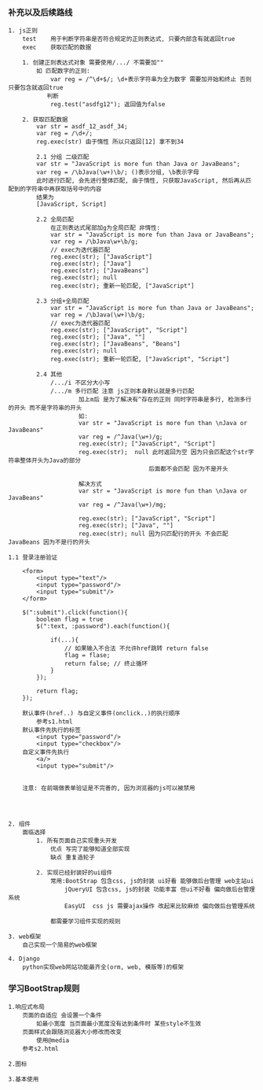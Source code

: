 ### 补充以及后续路线
    1. js正则
        test    用于判断字符串是否符合规定的正则表达式, 只要内部含有就返回true
        exec    获取匹配的数据

        1. 创建正则表达式对象 需要使用/.../ 不需要加""
            如 匹配数字的正则:
                var reg = /^\d+$/; \d+表示字符串为全为数字 需要加开始和终止 否则只要包含就返回true
               判断
                reg.test("asdfg12"); 返回值为false

        2. 获取匹配数据
            var str = asdf_12_asdf_34;
            var reg = /\d+/;
            reg.exec(str) 由于惰性 所以只返回[12] 拿不到34

            2.1 分组 二级匹配
            var str = "JavaScript is more fun than Java or JavaBeans";
            var reg = /\bJava(\w+)\b/; ()表示分组, \b表示字母
            此时进行匹配, 会先进行整体匹配, 由于惰性, 只获取JavaScript, 然后再从匹配到的字符串中再获取括号中的内容
            结果为
            [JavaScript, Script]

            2.2 全局匹配
                在正则表达式尾部加g为全局匹配 非惰性:
                var str = "JavaScript is more fun than Java or JavaBeans";
                var reg = /\bJava\w+\b/g;
                // exec为迭代器匹配
                reg.exec(str); ["JavaScript"]
                reg.exec(str); ["Java"]
                reg.exec(str); ["JavaBeans"]
                reg.exec(str); null
                reg.exec(str); 重新一轮匹配, ["JavaScript"]

            2.3 分组+全局匹配
                var str = "JavaScript is more fun than Java or JavaBeans";
                var reg = /\bJava(\w+)\b/g;
                // exec为迭代器匹配
                reg.exec(str); ["JavaScript", "Script"]
                reg.exec(str); ["Java", ""]
                reg.exec(str); ["JavaBeans", "Beans"]
                reg.exec(str); null
                reg.exec(str); 重新一轮匹配, ["JavaScript", "Script"]

            2.4 其他
                /.../i 不区分大小写
                /.../m 多行匹配 注意 js正则本身默认就是多行匹配
                        加上m后 是为了解决有^存在的正则 同时字符串是多行, 检测多行的开头 而不是字符串的开头
                        如:
                        var str = "JavaScript is more fun than \nJava or JavaBeans"
                        var reg = /^Java(\w+)/g;
                        reg.exec(str); ["JavaScript", "Script"]
                        reg.exec(str);  null 此时返回为空 因为只会匹配这个str字符串整体开头为Java的部分
                                            后面都不会匹配 因为不是开头

                        解决方式
                        var str = "JavaScript is more fun than \nJava or JavaBeans"
                        var reg = /^Java(\w+)/mg;

                        reg.exec(str); ["JavaScript", "Script"]
                        reg.exec(str); ["Java", ""]
                        reg.exec(str); null 因为只匹配行的开头 不会匹配JavaBeans 因为不是行的开头

    1.1 登录注册验证

        <form>
            <input type="text"/>
            <input type="password"/>
            <input type="submit"/>
        </form>

        $(":submit").click(function(){
            boolean flag = true
            $(":text, :password").each(function(){

                if(...){
                    // 如果输入不合法 不允许href跳转 return false
                    flag = flase;
                    return false; // 终止循环
                }
            });

            return flag;
        });

        默认事件(href..) 与自定义事件(onclick..)的执行顺序
            参考s1.html
        默认事件先执行的标签
            <input type="password"/>
            <input type="checkbox"/>
        自定义事件先执行
            <a/>
            <input type="submit"/>


        注意: 在前端做表单验证是不完善的, 因为浏览器的js可以被禁用




    2. 组件
        面临选择
            1. 所有页面自己实现重头开发
                优点 写完了能够知道全部实现
                缺点 重复造轮子

            2. 实现已经封装好的ui组件
                常用:BootStrap 包含css, js的封装 ui好看 能够做后台管理 web主站ui
                    jQueryUI 包含css, js的封装 功能丰富 但ui不好看 偏向做后台管理系统
                    EasyUI  css js 需要ajax操作 改起来比较麻烦 偏向做后台管理系统

                都需要学习组件实现的规则

    3. web框架
        自己实现一个简易的web框架

    4. Django
        python实现web网站功能最齐全(orm, web, 模版等)的框架

### 学习BootStrap规则

    1.响应式布局
        页面的自适应 会设置一个条件
            如最小宽度 当页面最小宽度没有达到条件时 某些style不生效
        页面样式会跟随浏览器大小修改而改变
            使用@media
        参考s2.html

    2.图标

    3.基本使用


